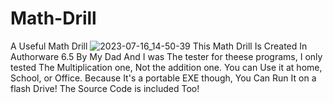 # Math-Drill
A Useful Math Drill
![2023-07-16_14-50-39](https://github.com/DAVIDhaxx666/Math-Drill/assets/115798473/ad5796ad-2466-4635-a94a-717ba67e9c83)
This Math Drill Is Created In Authorware 6.5 By My Dad
And I was The tester for theese programs, I only tested The Multiplication one, Not the addition one.
You can Use it at home, School, or Office.
Because It's a portable EXE though, You Can Run It on a flash Drive!
The Source Code is included Too!
